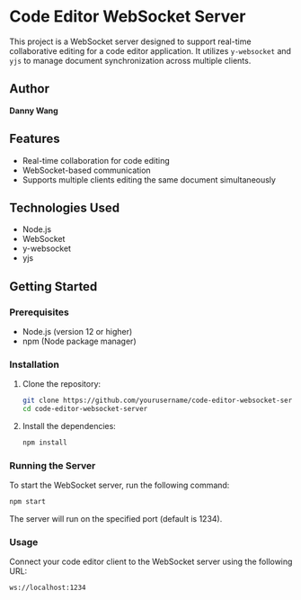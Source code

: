 # Code Editor WebSocket Server

This project is a WebSocket server designed to support real-time collaborative editing for a code editor application. It utilizes `y-websocket` and `yjs` to manage document synchronization across multiple clients.

## Author

**Danny Wang**

## Features

- Real-time collaboration for code editing
- WebSocket-based communication
- Supports multiple clients editing the same document simultaneously

## Technologies Used

- Node.js
- WebSocket
- y-websocket
- yjs

## Getting Started

### Prerequisites

- Node.js (version 12 or higher)
- npm (Node package manager)

### Installation

1. Clone the repository:

   ```bash
   git clone https://github.com/yourusername/code-editor-websocket-server.git
   cd code-editor-websocket-server
   ```

2. Install the dependencies:
   ```bash
   npm install
   ```

### Running the Server

To start the WebSocket server, run the following command:

```bash
npm start
```

The server will run on the specified port (default is 1234).

### Usage

Connect your code editor client to the WebSocket server using the following URL:

```
ws://localhost:1234
```

